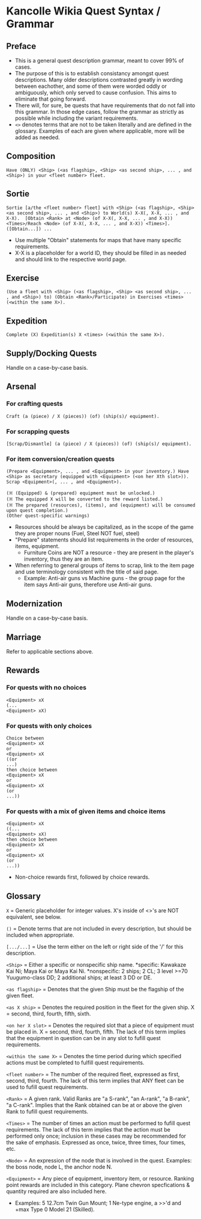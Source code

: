 # Kancolle Wikia Quest Syntax / Grammar
## Preface
* This is a general quest description grammar, meant to cover 99% of cases.
* The purpose of this is to establish consistancy amongst quest descriptions. Many older descriptions contrasted greatly in wording between eachother, and some of them were worded oddly or ambiguously, which only served to cause confusion. This aims to eliminate that going forward.
* There will, for sure, be quests that have requirements that do not fall into this grammar. In those edge cases, follow the grammar as strictly as possible while including the variant requirements.
* `<>` denotes terms that are not to be taken literally and are defined in the glossary. Examples of each are given where applicable, more will be added as needed.

## Composition

`Have (ONLY) <Ship> (<as flagship>, <Ship> <as second ship>, ... , and <Ship>) in your <fleet number> fleet.`

## Sortie

`Sortie [a/the <fleet number> fleet] with <Ship> (<as flagship>, <Ship> <as second ship>, ... , and <Ship>) to World(s) X-X(, X-X, ... , and X-X).  [Obtain <Rank> at <Node> (of X-X(, X-X, ... , and X-X)) <Times>/Reach <Node> (of X-X(, X-X, ... , and X-X)) <Times>].  ([Obtain...]) ...`

* Use multiple "Obtain" statements for maps that have many specific requirements.
* X-X is a placeholder for a world ID, they should be filled in as needed and should link to the respective world page.

## Exercise

`(Use a fleet with <Ship> (<as flagship>, <Ship> <as second ship>, ... , and <Ship>) to) (Obtain <Rank>/Participate) in Exercises <times> (<within the same X>).`

## Expedition

`Complete (X) Expedition(s) X <times> (<within the same X>).`

## Supply/Docking Quests

Handle on a case-by-case basis.

## Arsenal

### For crafting quests
`Craft (a (piece) / X (pieces)) (of) (ship(s)/ equipment).`

### For scrapping quests
`[Scrap/Dismantle] (a (piece) / X (pieces)) (of) (ship(s)/ equipment).`

### For item conversion/creation quests
```
(Prepare <Equipment>, ... , and <Equipment> in your inventory.) Have <Ship> as secretary (equipped with <Equipment> (<on her Xth slot>)). 
Scrap <Equipment>(, ... , and <Equipment>).

(※ (Equipped) & (prepared) equipment must be unlocked.)
(※ The equipped X will be converted to the reward listed.)
(※ The prepared (resources), (items), and (equipment) will be consumed upon quest completion.)
(Other quest-specific warnings)
```
* Resources should be always be capitalized, as in the scope of the game they are proper nouns (Fuel, Steel NOT fuel, steel)
* "Prepare" statements should list requirements in the order of resources, items, equipment.
	* Furniture Coins are NOT a resource - they are present in the player's inventory, thus they are an item.
* When referring to general groups of items to scrap, link to the item page and use terminology consistent with the title of said page.
	* Example: Anti-air guns vs Machine guns - the group page for the item says Anti-air guns, therefore use Anti-air guns.

## Modernization

Handle on a case-by-case basis.

## Marriage

Refer to applicable sections above.

## Rewards

### For quests with no choices
```
<Equipment> xX
(...
<Equipment> xX)
```

### For quests with only choices
```
Choice between
<Equipment> xX
or
<Equipment> xX
((or
...)
then choice between
<Equipment> xX
or
<Equipment> xX
(or
...))
```

### For quests with a mix of given items and choice items
```
<Equipment> xX
((...
<Equipment> xX)
then choice between
<Equipment> xX
or
<Equipment> xX
(or
...))
```
* Non-choice rewards first, followed by choice rewards.

## Glossary
`X` = Generic placeholder for integer values. X's inside of <>'s are NOT equivalent, see below.

`()` = Denote terms that are not included in every description, but should be included when appropriate.

`[.../...]` = Use the term either on the left or right side of the '/' for this description.

`<Ship>` = Either a specific or nonspecific ship name.
*specific: Kawakaze Kai Ni; Maya Kai or Maya Kai Ni.
*nonspecific: 2 ships; 2 CL; 3 level >=70 Yuugumo-class DD; 2 additional ships; at least 3 DD or DE.
	
`<as flagship>` = Denotes that the given Ship must be the flagship of the given fleet.
	
`<as X ship>` = Denotes the required position in the fleet for the given ship. X = second, third, fourth, fifth, sixth.
	
`<on her X slot>` = Denotes the required slot that a piece of equipment must be placed in.  X = second, third, fourth, fifth. The lack of this term implies that the equipment in question can be in any slot to fufill quest requirements.
	
`<within the same X>` = Denotes the time period during which specified actions must be completed to fulfill quest requirements.
	
`<fleet number>` = The number of the required fleet, expressed as first, second, third, fourth. The lack of this term implies that ANY fleet can be used to fufill quest requirements.
	
`<Rank>` = A given rank.  Valid Ranks are "a S-rank", "an A-rank", "a B-rank", "a C-rank". Implies that the Rank obtained can be at or above the given Rank to fufill quest requirements.
	
`<Times>` = The number of times an action must be performed to fufill quest requirements. The lack of this term implies that the action must be performed only once; inclusion in these cases may be recommended for the sake of emphasis. Expressed as once, twice, three times, four times, etc.
	
`<Node>` = An expression of the node that is involved in the quest.  Examples: the boss node, node L, the anchor node N.
	
`<Equipment>` = Any piece of equipment, inventory item, or resource. Ranking point rewards are included in this category. Plane chevron specfications & quantity required are also included here.
* Examples: 5 12.7cm Twin Gun Mount; 1 Ne-type engine, a >>'d and +max Type 0 Model 21 (Skilled).
